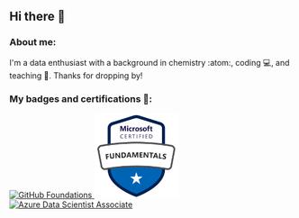 ## **Hi there** 🙌
### **About me:**
I'm a data enthusiast with a background in chemistry :atom:, coding 💻, and teaching 📖.
Thanks for dropping by!

### **My badges and certifications** 📛:

<a href="https://www.credly.com/badges/3ee62787-d12e-44fb-ba5b-ba6c5ebd5421/public_url">
  <img src="./assets/github-foundations.png" alt="GitHub Foundations" width="150" height="150"/>
</a>

<a href="https://learn.microsoft.com/api/credentials/share/en-us/MariaRossano-7972/59C414BC3090C769?sharingId=4C4322D642100458">
  <img src="./assets/azure900-fundamentals.png" alt="Microsoft Azure Fundamentals" width="150" height="150"/>
</a>

<a href="https://learn.microsoft.com/api/credentials/share/en-us/MariaRossano-7972/59C414BC3090C769?sharingId=4C4322D642100458">
  <img src="./assets/azure-ds100.png.png" alt="Azure Data Scientist Associate" width="150" height="150"/>
</a>
